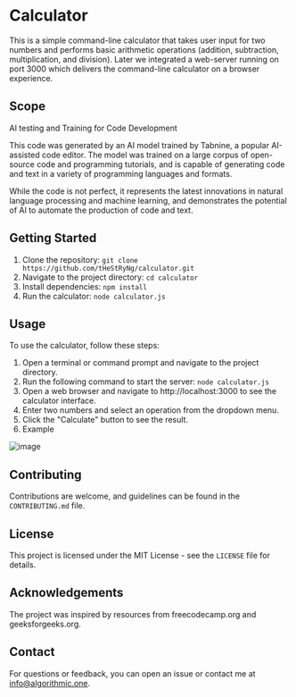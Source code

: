 # Calculator

This is a simple command-line calculator that takes user input for two numbers and performs basic arithmetic operations (addition, subtraction, multiplication, and division).
Later we integrated a web-server running on port 3000 which delivers the command-line calculator on a browser experience.

## Scope
AI testing and Training for Code Development

This code was generated by an AI model trained by Tabnine, a popular AI-assisted code editor. The model was trained on a large corpus of open-source code and programming tutorials, and is capable of generating code and text in a variety of programming languages and formats.

While the code is not perfect, it represents the latest innovations in natural language processing and machine learning, and demonstrates the potential of AI to automate the production of code and text.

## Getting Started

1. Clone the repository: `git clone https://github.com/tHeStRyNg/calculator.git`
2. Navigate to the project directory: `cd calculator`
3. Install dependencies: `npm install`
4. Run the calculator: `node calculator.js`

## Usage

To use the calculator, follow these steps:

1. Open a terminal or command prompt and navigate to the project directory.
2. Run the following command to start the server: `node calculator.js`
3. Open a web browser and navigate to http://localhost:3000 to see the calculator interface.
4. Enter two numbers and select an operation from the dropdown menu.
5. Click the "Calculate" button to see the result.
6. Example

![image](https://github.com/tHeStRyNg/calculator/assets/118682909/29c3ffbf-b7be-421a-b36f-9d6a0635fb99)

## Contributing

Contributions are welcome, and guidelines can be found in the `CONTRIBUTING.md` file.

## License

This project is licensed under the MIT License - see the `LICENSE` file for details.

## Acknowledgements

The project was inspired by resources from freecodecamp.org and geeksforgeeks.org.

## Contact

For questions or feedback, you can open an issue or contact me at info@algorithmic.one.
